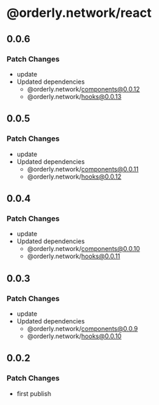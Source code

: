 # @orderly.network/react

## 0.0.6

### Patch Changes

- update
- Updated dependencies
  - @orderly.network/components@0.0.12
  - @orderly.network/hooks@0.0.13

## 0.0.5

### Patch Changes

- update
- Updated dependencies
  - @orderly.network/components@0.0.11
  - @orderly.network/hooks@0.0.12

## 0.0.4

### Patch Changes

- update
- Updated dependencies
  - @orderly.network/components@0.0.10
  - @orderly.network/hooks@0.0.11

## 0.0.3

### Patch Changes

- update
- Updated dependencies
  - @orderly.network/components@0.0.9
  - @orderly.network/hooks@0.0.10

## 0.0.2

### Patch Changes

- first publish
